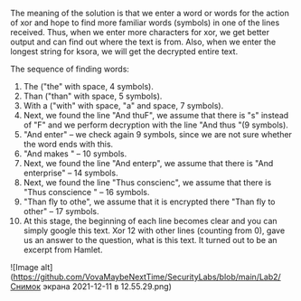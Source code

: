 The meaning of the solution is that we enter a word or words for the action of xor and hope to find more familiar words (symbols) in one of the lines received. 
Thus, when we enter more characters for xor, we get better output and can find out where the text is from. 
Also, when we enter the longest string for ksora, we will get the decrypted entire text.

The sequence of finding words: 
1) The ("the" with space, 4 symbols). 
2) Than ("than" with space, 5 symbols). 
3) With a ("with" with space, "a" and space, 7 symbols).
4) Next, we found the line "And thuF", we assume that there is "s" instead of "F" and we perform decryption with the line "And thus "(9 symbols).
5) "And enter" – we check again 9 symbols, since we are not sure whether the word ends with this.
6) "And makes " – 10 symbols.
7) Next, we found the line "And enterp", we assume that there is "And enterprise" – 14 symbols.
8) Next, we found the line "Thus conscienc", we assume that there is "Thus conscience " – 16 symbols.
9) "Than fly to othe", we assume that it is encrypted there "Than fly to other" – 17 symbols.
10) At this stage, the beginning of each line becomes clear and you can simply google this text. Xor 12 with other lines (counting from 0),
gave us an answer to the question, what is this text.
It turned out to be an excerpt from Hamlet.

![Image alt](https://github.com/VovaMaybeNextTime/SecurityLabs/blob/main/Lab2/Снимок экрана 2021-12-11 в 12.55.29.png)

